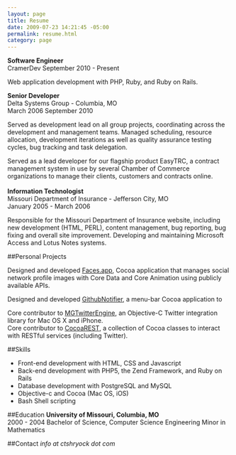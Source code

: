 ```yaml
--- 
layout: page
title: Resume
date: 2009-07-23 14:21:45 -05:00
permalink: resume.html
category: page
---
```


**Software Engineer**  
CramerDev
September 2010 - Present

Web application development with PHP, Ruby, and Ruby on Rails.

**Senior Developer**  
Delta Systems Group - Columbia, MO  
March 2006 September 2010  
 
Served as development lead on all group projects, coordinating across the development and management teams.  Managed scheduling, resource allocation, development iterations as well as quality assurance testing cycles, bug tracking and task delegation.  

Served as a lead developer for our flagship product EasyTRC, a contract management system in use by several Chamber of Commerce organizations to manage their clients, customers and contracts online.
<br/><br />
**Information Technologist**  
Missouri Department of Insurance - Jefferson City, MO  
January 2005 - March 2006  

Responsible for the Missouri Department of Insurance website, including new development (HTML, PERL), content management, bug reporting, bug fixing and overall site improvement. Developing and maintaining Microsoft Access and Lotus Notes systems.

##Personal Projects

Designed and developed [Faces.app][4], Cocoa application that manages social network profile images with Core Data and Core Animation using publicly available APIs.

Designed and developed [GithubNotifier][5], a menu-bar Cocoa application to 

Core contributor to [MGTwitterEngine][1], an Objective-C Twitter integration library for Mac OS X and iPhone.  
Core contributor to [CocoaREST][2], a collection of Cocoa classes to interact with RESTful services (including Twitter).  

##Skills 

* Front-end development with HTML, CSS and Javascript
* Back-end development with PHP5, the Zend Framework, and Ruby on Rails
* Database development with PostgreSQL and MySQL
* Objective-c and Cocoa (Mac OS, iOS)
* Bash Shell scripting 



##Education
**University of Missouri, Columbia, MO**  
2000 - 2004 
Bachelor of Science, Computer Science Engineering 
Minor in Mathematics

##Contact 
*info at ctshryock dot com*

[1]: http://github.com/ctshryock/MGTwitterEngine
[2]: http://github.com/ctshryock/CocoaREST
[3]: http://github.com/ctshryock/jrfeedbackprovider
[4]: /faces-app.html
[5]: /github-notifier.html 
